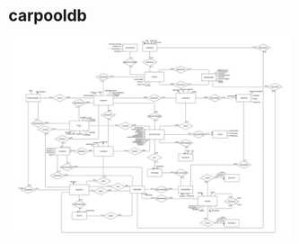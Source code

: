 # carpooldb
![alt text](https://github.com/KennyRotella/carpooldb/blob/c9abb8b1a1f9b6cff9895aaf7453136ff4fdb393/Ristrutturato-1.png?raw=true)
